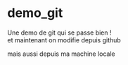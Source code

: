 # demo_git


Une demo de git qui se passe bien !  
et maintenant on modifie depuis github


mais aussi depuis ma machine locale 
